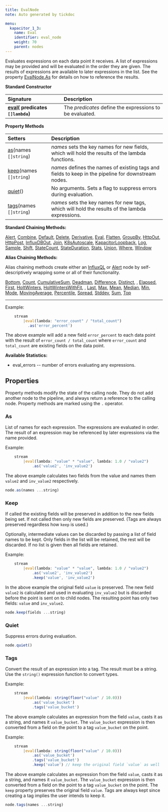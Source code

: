 ```yaml
---
title: EvalNode
note: Auto generated by tickdoc

menu:
  kapacitor_1_3:
    name: Eval
    identifier: eval_node
    weight: 70
    parent: nodes
---
```


Evaluates expressions on each data point it receives.
A list of expressions may be provided and will be evaluated in the order they are given.
The results of expressions are available to later expressions in the list.
See the property [EvalNode.As](/kapacitor/v1.3/nodes/eval_node/#as) for details on how to reference the results.


**Standard Constructor**

| Signature |  Description |
|:----------|:--|
| **[eval](#example)( predicates `[]lambda`)** | The _predicates_ define the expressions to be evaluated.  |

**Property Methods**

| Setters | Description |
|:-----------|:---|
| [as](/kapacitor/v1.3/nodes/eval_node/#as)(names `[]string`) | _names_ sets the key names for new fields, which will hold the results of the lambda functions. |
| [keep](/kapacitor/v1.3/nodes/eval_node/#keep)(names `[]string`) | _names_ defines the names of existing tags and fields to keep in the pipeline for downstream nodes. |
| [quiet](/kapacitor/v1.3/nodes/eval_node/#quiet)() | No arguments.  Sets a flag to suppress errors during evaluation. |
| [tags](/kapacitor/v1.3/nodes/eval_node/#tags)(names `[]string`) | _names_ sets the key names for new tags, which will hold the results of the lambda expressions. |

**Standard Chaining Methods:**

[Alert](/kapacitor/v1.3/nodes/alert_node/), [Combine](/kapacitor/v1.3/nodes/combine_node/), [Default](/kapacitor/v1.3/nodes/default_node/),  [Delete](/kapacitor/v1.3/nodes/delete_node/), [Derivative](/kapacitor/v1.3/nodes/derivative_node/), [Eval](/kapacitor/v1.3/nodes/eval_node/), [Flatten](/kapacitor/v1.3/nodes/flatten_node/), [GroupBy](/kapacitor/v1.3/nodes/group_by_node/), [HttpOut](/kapacitor/v1.3/nodes/http_out_node/), [HttpPost](/kapacitor/v1.3/nodes/http_post_node/), [InfluxDBOut](/kapacitor/v1.3/nodes/influx_d_b_out_node/), [Join](/kapacitor/v1.3/nodes/join_node/), [K8sAutoscale](/kapacitor/v1.3/nodes/k8s_autoscale_node/), [KapacitorLoopback](/kapacitor/v1.3/nodes/kapacitor_loopback_node/),  [Log](/kapacitor/v1.3/nodes/log_node/), [Sample](/kapacitor/v1.3/nodes/sample_node/), [Shift](/kapacitor/v1.3/nodes/shift_node/), [StateCount](/kapacitor/v1.3/nodes/state_count_node/), [StateDuration](/kapacitor/v1.3/nodes/state_duration_node/), [Stats](/kapacitor/v1.3/nodes/stats_node/), [Union](/kapacitor/v1.3/nodes/union_node/), [Where](/kapacitor/v1.3/nodes/where_node/), [Window](/kapacitor/v1.3/nodes/window_node/)

**Alias Chaining Methods:**

Alias chaining methods create either an [InfluxQL](/kapacitor/v1.3/nodes/influx_q_l_node/) or [Alert](/kapacitor/v1.3/nodes/alert_node/) node by self-descriptively wrapping some or all of their functionality.  

 [Bottom](/kapacitor/v1.3/nodes/influx_q_l_node/#bottom),  [Count](/kapacitor/v1.3/nodes/influx_q_l_node/#count), [CumulativeSum](/kapacitor/v1.3/nodes/influx_q_l_node/#cumulativesum), [Deadman](/kapacitor/v1.3/nodes/alert_node/#deadman), [Difference](/kapacitor/v1.3/nodes/influx_q_l_node/#difference), [Distinct](/kapacitor/v1.3/nodes/influx_q_l_node/#distinct), , [Elapsed](/kapacitor/v1.3/nodes/influx_q_l_node/#elapsed), [First](/kapacitor/v1.3/nodes/influx_q_l_node/#first), [HoltWinters](/kapacitor/v1.3/nodes/influx_q_l_node/#holtwinters), [HoltWintersWithFit](/kapacitor/v1.3/nodes/influx_q_l_node/#holtwinterswithfit), ,  [Last](/kapacitor/v1.3/nodes/influx_q_l_node/#last), [Max](/kapacitor/v1.3/nodes/influx_q_l_node/#max), [Mean](/kapacitor/v1.3/nodes/influx_q_l_node/#mean), [Median](/kapacitor/v1.3/nodes/influx_q_l_node/#median), [Min](/kapacitor/v1.3/nodes/influx_q_l_node/#min), [Mode](/kapacitor/v1.3/nodes/influx_q_l_node/#mode), [MovingAverage](/kapacitor/v1.3/nodes/influx_q_l_node/#movingaverage), [Percentile](/kapacitor/v1.3/nodes/influx_q_l_node/#percentile),  [Spread](/kapacitor/v1.3/nodes/influx_q_l_node/#spread),  [Stddev](/kapacitor/v1.3/nodes/influx_q_l_node/#stddev), [Sum](/kapacitor/v1.3/nodes/influx_q_l_node/#sum), [Top](/kapacitor/v1.3/nodes/influx_q_l_node/#top)

<a id="example"></a>
<hr/>

Example:


```javascript
    stream
        |eval(lambda: "error_count" / "total_count")
          .as('error_percent')
```

The above example will add a new field `error_percent` to each
data point with the result of `error_count / total_count` where
`error_count` and `total_count` are existing fields on the data point.

**Available Statistics:**

* eval_errors -- number of errors evaluating any expressions.



<!--
Index
-----

### Properties

-	[As](/kapacitor/v1.3/nodes/eval_node/#as)
-	[Keep](/kapacitor/v1.3/nodes/eval_node/#keep)
-	[Quiet](/kapacitor/v1.3/nodes/eval_node/#quiet)
-	[Tags](/kapacitor/v1.3/nodes/eval_node/#tags)

### Chaining Methods

-	[Alert](/kapacitor/v1.3/nodes/eval_node/#alert)
-	[Bottom](/kapacitor/v1.3/nodes/eval_node/#bottom)
-	[Combine](/kapacitor/v1.3/nodes/eval_node/#combine)
-	[Count](/kapacitor/v1.3/nodes/eval_node/#count)
-	[CumulativeSum](/kapacitor/v1.3/nodes/eval_node/#cumulativesum)
-	[Deadman](/kapacitor/v1.3/nodes/eval_node/#deadman)
-	[Default](/kapacitor/v1.3/nodes/eval_node/#default)
-	[Delete](/kapacitor/v1.3/nodes/eval_node/#delete)
-	[Derivative](/kapacitor/v1.3/nodes/eval_node/#derivative)
-	[Difference](/kapacitor/v1.3/nodes/eval_node/#difference)
-	[Distinct](/kapacitor/v1.3/nodes/eval_node/#distinct)
-	[Elapsed](/kapacitor/v1.3/nodes/eval_node/#elapsed)
-	[Eval](/kapacitor/v1.3/nodes/eval_node/#eval)
-	[First](/kapacitor/v1.3/nodes/eval_node/#first)
-	[Flatten](/kapacitor/v1.3/nodes/eval_node/#flatten)
-	[GroupBy](/kapacitor/v1.3/nodes/eval_node/#groupby)
-	[HoltWinters](/kapacitor/v1.3/nodes/eval_node/#holtwinters)
-	[HoltWintersWithFit](/kapacitor/v1.3/nodes/eval_node/#holtwinterswithfit)
-	[HttpOut](/kapacitor/v1.3/nodes/eval_node/#httpout)
-	[HttpPost](/kapacitor/v1.3/nodes/eval_node/#httppost)
-	[InfluxDBOut](/kapacitor/v1.3/nodes/eval_node/#influxdbout)
-	[Join](/kapacitor/v1.3/nodes/eval_node/#join)
-	[K8sAutoscale](/kapacitor/v1.3/nodes/eval_node/#k8sautoscale)
-	[KapacitorLoopback](/kapacitor/v1.3/nodes/eval_node/#kapacitorloopback)
-	[Last](/kapacitor/v1.3/nodes/eval_node/#last)
-	[Log](/kapacitor/v1.3/nodes/eval_node/#log)
-	[Max](/kapacitor/v1.3/nodes/eval_node/#max)
-	[Mean](/kapacitor/v1.3/nodes/eval_node/#mean)
-	[Median](/kapacitor/v1.3/nodes/eval_node/#median)
-	[Min](/kapacitor/v1.3/nodes/eval_node/#min)
-	[Mode](/kapacitor/v1.3/nodes/eval_node/#mode)
-	[MovingAverage](/kapacitor/v1.3/nodes/eval_node/#movingaverage)
-	[Percentile](/kapacitor/v1.3/nodes/eval_node/#percentile)
-	[Sample](/kapacitor/v1.3/nodes/eval_node/#sample)
-	[Shift](/kapacitor/v1.3/nodes/eval_node/#shift)
-	[Spread](/kapacitor/v1.3/nodes/eval_node/#spread)
-	[StateCount](/kapacitor/v1.3/nodes/eval_node/#statecount)
-	[StateDuration](/kapacitor/v1.3/nodes/eval_node/#stateduration)
-	[Stats](/kapacitor/v1.3/nodes/eval_node/#stats)
-	[Stddev](/kapacitor/v1.3/nodes/eval_node/#stddev)
-	[Sum](/kapacitor/v1.3/nodes/eval_node/#sum)
-	[Top](/kapacitor/v1.3/nodes/eval_node/#top)
-	[Union](/kapacitor/v1.3/nodes/eval_node/#union)
-	[Where](/kapacitor/v1.3/nodes/eval_node/#where)
-	[Window](/kapacitor/v1.3/nodes/eval_node/#window)
-->
Properties
----------

Property methods modify the state of the calling node.
They do not add another node to the pipeline, and always return a reference to the calling node.
Property methods are marked using the `.` operator.


### As

List of names for each expression.
The expressions are evaluated in order. The result
of an expression may be referenced by later expressions
via the name provided.

Example:


```javascript
    stream
        |eval(lambda: "value" * "value", lambda: 1.0 / "value2")
            .as('value2', 'inv_value2')
```

The above example calculates two fields from the value and names them
`value2` and `inv_value2` respectively.



```javascript
node.as(names ...string)
```


### Keep

If called the existing fields will be preserved in addition
to the new fields being set.
If not called then only new fields are preserved. (Tags are
always preserved regardless how `keep` is used.)

Optionally, intermediate values can be discarded
by passing a list of field names to be kept.
Only fields in the list will be retained, the rest will be discarded.
If no list is given then all fields are retained.

Example:


```javascript
    stream
        |eval(lambda: "value" * "value", lambda: 1.0 / "value2")
            .as('value2', 'inv_value2')
            .keep('value', 'inv_value2')
```

In the above example the original field `value` is preserved.
The new field `value2` is calculated and used in evaluating
`inv_value2` but is discarded before the point is sent on to child nodes.
The resulting point has only two fields: `value` and `inv_value2`.



```javascript
node.keep(fields ...string)
```


### Quiet

Suppress errors during evaluation.


```javascript
node.quiet()
```


### Tags

Convert the result of an expression into a tag.
The result must be a string.
Use the `string()` expression function to convert types.


Example:


```javascript
    stream
        |eval(lambda: string(floor("value" / 10.0)))
            .as('value_bucket')
            .tags('value_bucket')
```

The above example calculates an expression from the field `value`, casts it as a string, and names it `value_bucket`.
The `value_bucket` expression is then converted from a field on the point to a tag `value_bucket` on the point.

Example:


```javascript
    stream
        |eval(lambda: string(floor("value" / 10.0)))
            .as('value_bucket')
            .tags('value_bucket')
            .keep('value') // keep the original field `value` as well
```

The above example calculates an expression from the field `value`, casts it as a string, and names it `value_bucket`.
The `value_bucket` expression is then converted from a field on the point to a tag `value_bucket` on the point.
The `keep` property preserves the original field `value`.
Tags are always kept since creating a tag implies the user intends to keep it.

```javascript
node.tags(names ...string)
```

<!--
Chaining Methods
----------------

Chaining methods create a new node in the pipeline as a child of the calling node.
They do not modify the calling node.
Chaining methods are marked using the `|` operator.


Alias Chaining Methods
----------------

Alias chaining methods create either an [InfluxQL](/kapacitor/v1.3/nodes/influx_q_l_node/) or [Alert](/kapacitor/v1.3/nodes/alert_node/) node by self-descriptively wrapping some or all of their functionality.  

<!--
### Alert

Create an alert node, which can trigger alerts.


```javascript
node|alert()
```

Returns: [AlertNode](/kapacitor/v1.3/nodes/alert_node/)


### Bottom

Select the bottom `num` points for `field` and sort by any extra tags or fields.


```javascript
node|bottom(num int64, field string, fieldsAndTags ...string)
```

Returns: [InfluxQLNode](/kapacitor/v1.3/nodes/influx_q_l_node/)


### Combine

Combine this node with itself. The data are combined on timestamp.


```javascript
node|combine(expressions ...ast.LambdaNode)
```

Returns: [CombineNode](/kapacitor/v1.3/nodes/combine_node/)


### Count

Count the number of points.


```javascript
node|count(field string)
```

Returns: [InfluxQLNode](/kapacitor/v1.3/nodes/influx_q_l_node/)


### CumulativeSum

Compute a cumulative sum of each point that is received.
A point is emitted for every point collected.


```javascript
node|cumulativeSum(field string)
```

Returns: [InfluxQLNode](/kapacitor/v1.3/nodes/influx_q_l_node/)


### Deadman

Helper function for creating an alert on low throughput, a.k.a. deadman&#39;s switch.

- Threshold -- trigger alert if throughput drops below threshold in points/interval.
- Interval -- how often to check the throughput.
- Expressions -- optional list of expressions to also evaluate. Useful for time of day alerting.

Example:


```javascript
    var data = stream
        |from()...
    // Trigger critical alert if the throughput drops below 100 points per 10s and checked every 10s.
    data
        |deadman(100.0, 10s)
    //Do normal processing of data
    data...
```

The above is equivalent to this
Example:


```javascript
    var data = stream
        |from()...
    // Trigger critical alert if the throughput drops below 100 points per 10s and checked every 10s.
    data
        |stats(10s)
            .align()
        |derivative('emitted')
            .unit(10s)
            .nonNegative()
        |alert()
            .id('node \'stream0\' in task \'{{ .TaskName }}\'')
            .message('{{ .ID }} is {{ if eq .Level "OK" }}alive{{ else }}dead{{ end }}: {{ index .Fields "emitted" | printf "%0.3f" }} points/10s.')
            .crit(lambda: "emitted" <= 100.0)
    //Do normal processing of data
    data...
```

The `id` and `message` alert properties can be configured globally via the &#39;deadman&#39; configuration section.

Since the [AlertNode](/kapacitor/v1.3/nodes/alert_node/) is the last piece it can be further modified as usual.
Example:


```javascript
    var data = stream
        |from()...
    // Trigger critical alert if the throughput drops below 100 points per 10s and checked every 10s.
    data
        |deadman(100.0, 10s)
            .slack()
            .channel('#dead_tasks')
    //Do normal processing of data
    data...
```

You can specify additional lambda expressions to further constrain when the deadman&#39;s switch is triggered.
Example:


```javascript
    var data = stream
        |from()...
    // Trigger critical alert if the throughput drops below 100 points per 10s and checked every 10s.
    // Only trigger the alert if the time of day is between 8am-5pm.
    data
        |deadman(100.0, 10s, lambda: hour("time") >= 8 AND hour("time") <= 17)
    //Do normal processing of data
    data...
```



```javascript
node|deadman(threshold float64, interval time.Duration, expr ...ast.LambdaNode)
```

Returns: [AlertNode](/kapacitor/v1.3/nodes/alert_node/)


### Default

Create a node that can set defaults for missing tags or fields.


```javascript
node|default()
```

Returns: [DefaultNode](/kapacitor/v1.3/nodes/default_node/)


### Delete

Create a node that can delete tags or fields.


```javascript
node|delete()
```

Returns: [DeleteNode](/kapacitor/v1.3/nodes/delete_node/)


### Derivative

Create a new node that computes the derivative of adjacent points.


```javascript
node|derivative(field string)
```

Returns: [DerivativeNode](/kapacitor/v1.3/nodes/derivative_node/)


### Difference

Compute the difference between points independent of elapsed time.


```javascript
node|difference(field string)
```

Returns: [InfluxQLNode](/kapacitor/v1.3/nodes/influx_q_l_node/)


### Distinct

Produce batch of only the distinct points.


```javascript
node|distinct(field string)
```

Returns: [InfluxQLNode](/kapacitor/v1.3/nodes/influx_q_l_node/)


### Elapsed

Compute the elapsed time between points


```javascript
node|elapsed(field string, unit time.Duration)
```

Returns: [InfluxQLNode](/kapacitor/v1.3/nodes/influx_q_l_node/)


### Eval

Create an eval node that will evaluate the given transformation function to each data point.
A list of expressions may be provided and will be evaluated in the order they are given.
The results are available to later expressions.


```javascript
node|eval(expressions ...ast.LambdaNode)
```

Returns: [EvalNode](/kapacitor/v1.3/nodes/eval_node/)


### First

Select the first point.


```javascript
node|first(field string)
```

Returns: [InfluxQLNode](/kapacitor/v1.3/nodes/influx_q_l_node/)


### Flatten

Flatten points with similar times into a single point.


```javascript
node|flatten()
```

Returns: [FlattenNode](/kapacitor/v1.3/nodes/flatten_node/)


### GroupBy

Group the data by a set of tags.

Can pass literal * to group by all dimensions.
Example:


```javascript
    |groupBy(*)
```



```javascript
node|groupBy(tag ...interface{})
```

Returns: [GroupByNode](/kapacitor/v1.3/nodes/group_by_node/)


### HoltWinters

Compute the holt-winters (https://docs.influxdata.com/influxdb/latest/query_language/functions/#holt-winters) forecast of a data set.


```javascript
node|holtWinters(field string, h int64, m int64, interval time.Duration)
```

Returns: [InfluxQLNode](/kapacitor/v1.3/nodes/influx_q_l_node/)


### HoltWintersWithFit

Compute the holt-winters (https://docs.influxdata.com/influxdb/latest/query_language/functions/#holt-winters) forecast of a data set.
This method also outputs all the points used to fit the data in addition to the forecasted data.


```javascript
node|holtWintersWithFit(field string, h int64, m int64, interval time.Duration)
```

Returns: [InfluxQLNode](/kapacitor/v1.3/nodes/influx_q_l_node/)


### HttpOut

Create an HTTP output node that caches the most recent data it has received.
The cached data are available at the given endpoint.
The endpoint is the relative path from the API endpoint of the running task.
For example, if the task endpoint is at `/kapacitor/v1/tasks/&lt;task_id&gt;` and endpoint is
`top10`, then the data can be requested from `/kapacitor/v1/tasks/&lt;task_id&gt;/top10`.


```javascript
node|httpOut(endpoint string)
```

Returns: [HTTPOutNode](/kapacitor/v1.3/nodes/http_out_node/)


### HttpPost

Creates an HTTP Post node that POSTS received data to the provided HTTP endpoint.
HttpPost expects 0 or 1 arguments. If 0 arguments are provided, you must specify an
endpoint property method.


```javascript
node|httpPost(url ...string)
```

Returns: [HTTPPostNode](/kapacitor/v1.3/nodes/http_post_node/)


### InfluxDBOut

Create an influxdb output node that will store the incoming data into InfluxDB.


```javascript
node|influxDBOut()
```

Returns: [InfluxDBOutNode](/kapacitor/v1.3/nodes/influx_d_b_out_node/)


### Join

Join this node with other nodes. The data are joined on timestamp.


```javascript
node|join(others ...Node)
```

Returns: [JoinNode](/kapacitor/v1.3/nodes/join_node/)


### K8sAutoscale

Create a node that can trigger autoscale events for a kubernetes cluster.


```javascript
node|k8sAutoscale()
```

Returns: [K8sAutoscaleNode](/kapacitor/v1.3/nodes/k8s_autoscale_node/)


### KapacitorLoopback

Create an kapacitor loopback node that will send data back into Kapacitor as a stream.


```javascript
node|kapacitorLoopback()
```

Returns: [KapacitorLoopbackNode](/kapacitor/v1.3/nodes/kapacitor_loopback_node/)


### Last

Select the last point.


```javascript
node|last(field string)
```

Returns: [InfluxQLNode](/kapacitor/v1.3/nodes/influx_q_l_node/)


### Log

Create a node that logs all data it receives.


```javascript
node|log()
```

Returns: [LogNode](/kapacitor/v1.3/nodes/log_node/)


### Max

Select the maximum point.


```javascript
node|max(field string)
```

Returns: [InfluxQLNode](/kapacitor/v1.3/nodes/influx_q_l_node/)


### Mean

Compute the mean of the data.


```javascript
node|mean(field string)
```

Returns: [InfluxQLNode](/kapacitor/v1.3/nodes/influx_q_l_node/)


### Median

Compute the median of the data. Note, this method is not a selector,
if you want the median point use `.percentile(field, 50.0)`.


```javascript
node|median(field string)
```

Returns: [InfluxQLNode](/kapacitor/v1.3/nodes/influx_q_l_node/)


### Min

Select the minimum point.


```javascript
node|min(field string)
```

Returns: [InfluxQLNode](/kapacitor/v1.3/nodes/influx_q_l_node/)


### Mode

Compute the mode of the data.


```javascript
node|mode(field string)
```

Returns: [InfluxQLNode](/kapacitor/v1.3/nodes/influx_q_l_node/)


### MovingAverage

Compute a moving average of the last window points.
No points are emitted until the window is full.


```javascript
node|movingAverage(field string, window int64)
```

Returns: [InfluxQLNode](/kapacitor/v1.3/nodes/influx_q_l_node/)


### Percentile

Select a point at the given percentile. This is a selector function, no interpolation between points is performed.


```javascript
node|percentile(field string, percentile float64)
```

Returns: [InfluxQLNode](/kapacitor/v1.3/nodes/influx_q_l_node/)


### Sample

Create a new node that samples the incoming points or batches.

One point will be emitted every count or duration specified.


```javascript
node|sample(rate interface{})
```

Returns: [SampleNode](/kapacitor/v1.3/nodes/sample_node/)


### Shift

Create a new node that shifts the incoming points or batches in time.


```javascript
node|shift(shift time.Duration)
```

Returns: [ShiftNode](/kapacitor/v1.3/nodes/shift_node/)


### Spread

Compute the difference between `min` and `max` points.


```javascript
node|spread(field string)
```

Returns: [InfluxQLNode](/kapacitor/v1.3/nodes/influx_q_l_node/)

<!--
### StateCount

Create a node that tracks number of consecutive points in a given state.


```javascript
node|stateCount(expression ast.LambdaNode)
```

Returns: [StateCountNode](/kapacitor/v1.3/nodes/state_count_node/)


### StateDuration

Create a node that tracks duration in a given state.


```javascript
node|stateDuration(expression ast.LambdaNode)
```

Returns: [StateDurationNode](/kapacitor/v1.3/nodes/state_duration_node/)


### Stats

Create a new stream of data that contains the internal statistics of the node.
The interval represents how often to emit the statistics based on real time.
This means the interval time is independent of the times of the data points the source node is receiving.


```javascript
node|stats(interval time.Duration)
```

Returns: [StatsNode](/kapacitor/v1.3/nodes/stats_node/)


### Stddev

Compute the standard deviation.


```javascript
node|stddev(field string)
```

Returns: [InfluxQLNode](/kapacitor/v1.3/nodes/influx_q_l_node/)


### Sum

Compute the sum of all values.


```javascript
node|sum(field string)
```

Returns: [InfluxQLNode](/kapacitor/v1.3/nodes/influx_q_l_node/)


### Top

Select the top `num` points for `field` and sort by any extra tags or fields.


```javascript
node|top(num int64, field string, fieldsAndTags ...string)
```

Returns: [InfluxQLNode](/kapacitor/v1.3/nodes/influx_q_l_node/)


### Union

Perform the union of this node and all other given nodes.


```javascript
node|union(node ...Node)
```

Returns: [UnionNode](/kapacitor/v1.3/nodes/union_node/)


### Where

Create a new node that filters the data stream by a given expression.


```javascript
node|where(expression ast.LambdaNode)
```

Returns: [WhereNode](/kapacitor/v1.3/nodes/where_node/)


### Window

Create a new node that windows the stream by time.

NOTE: Window can only be applied to stream edges.


```javascript
node|window()
```

Returns: [WindowNode](/kapacitor/v1.3/nodes/window_node/)
-->
